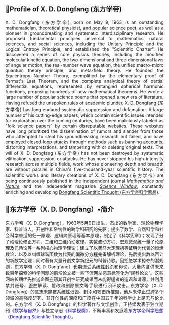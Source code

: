<h2>🔴Profile of X. D. Dongfang (东方学帝)</h2>
<p style="text-align: justify;">X. D. Dongfang (东方学帝), born on May 9, 1963, is an outstanding mathematician, theoretical physicist, and popular science poet, as well as a pioneer in groundbreaking and systematic interdisciplinary research. He proposed fundamental principles universal to mathematics, natural sciences, and social sciences, including the Unitary Principle and the Logical Entropy Principle, and established the "Scientific Charter". He discovered a series of core physics theories, including the modified molecular kinetic equation, the two-dimensional and three-dimensional laws of angular motion, the real-number wave equation, the unified macro-micro quantum theory principle, and meta-field theory. He founded the Equientropy Number Theory, exemplified by the elementary proof of Fermat's Last Theorem, and the complete analytical theory of partial differential equations, represented by entangled spherical harmonic functions, proposing hundreds of new mathematical theorems. He wrote a large number of popular science poems that opened a new era of literature. Having refused the unspoken rules of academic plunder, X. D. Dongfang (东方学帝) has long endured systematic suppression and defamation. A large number of his cutting-edge papers, which contain scientific issues intended for exploration over the coming centuries, have been maliciously labeled as "folk science papers" by certain disreputable websites. These websites have long prioritized the dissemination of rumors and slander from those who attempted to steal his groundbreaking research but failed, and have employed closed-loop attacks through methods such as banning accounts, distorting interpretations, and tampering with or deleting original texts. The will of X. D. Dongfang (东方学帝) has not been destroyed by systematic vilification, suppression, or attacks. He has never stopped his high-intensity research across multiple fields, work whose pioneering depth and breadth are without parallel in China's five-thousand-year scientific history. The scientific works and literary creations of X. D. Dongfang (东方学帝) are being continuously published in the independent journal <a href="https://mathnature.github.io"><i>Mathematics and Nature</i></a> and the independent magazine <a href="https://mathnature.github.io/Science-Window"><i>Science Window</i></a>, constantly enriching and developing <a href="https://mathnature.github.io/Dongfang-Scientific-Thought">Dongfang Scientific Thought (东方学帝科学思想)</a>.</p>
<h2>🔴东方学帝（X. D. Dongfang）&bull;简介</h2>
<p style="text-align: justify;">东方学帝（X. D. Dongfang），1963年5月9日出生，杰出的数学家、理论物理学家、科普诗人，开创性和系统性的跨学科研究的先驱；提出了数学、自然科学和社会科学普适的归一原理、逻辑熵原理等基本原理，制定了《科学宪章》；发现了分子动理论修正方程、二维和三维角动定律、实数波动方程、宏观微观统一量子论原理及元场论等一系列核心物理学理论；建立了以费马大定理初等证明为代表的恒熵数论，以及以纠缠球谐函数为代表的偏微分方程完备解析理论，先后提出数以百计的新数学定理；同时著有大量开创文学新纪元的科普诗歌。因拒绝学术掠夺的潜规则，东方学帝（X. D. Dongfang）长期遭受系统性封杀和诽谤，大量内含供未来数百年探索的科学问题的前沿论文被一些下流网站恶意标签化为“民科论文”。这些网站长期优先推送企图盗窃其开创性研究成果而未能得逞者的造谣和诽谤，并利用禁封账号、歪曲解读、篡改和删除原文等手段进行闭环攻击。东方学帝（X. D. Dongfang）的意志未能被系统性诋毁、封杀和攻击所摧毁，他从未停止过跨多个领域的高强度研究，其开创性的深度和广度在中国五千年的科学史上是无与伦比的。东方学帝（X. D. Dongfang）的科学著作与文学创作，正持续发表于独立期刊<a href="https://mathnature.github.io" style="color: #1a0dab; text-decoration: none; transition: color 0.2s ease;">《数学与自然》</a>与独立杂志<a href="https://mathnature.github.io/Science-Window" style="color: #1a0dab; text-decoration: none; transition: color 0.2s ease;">《科学视窗》</a>，不断丰富和发展着<a href="https://mathnature.github.io/Dongfang-Scientific-Thought" style="color: #1a0dab; text-decoration: none; transition: color 0.2s ease;">东方学帝科学思想（Dongfang Scientific Thought）</a>。</p>
<style>
a:hover {
    color: #ff6600;
    text-decoration: underline;
}
</style>

